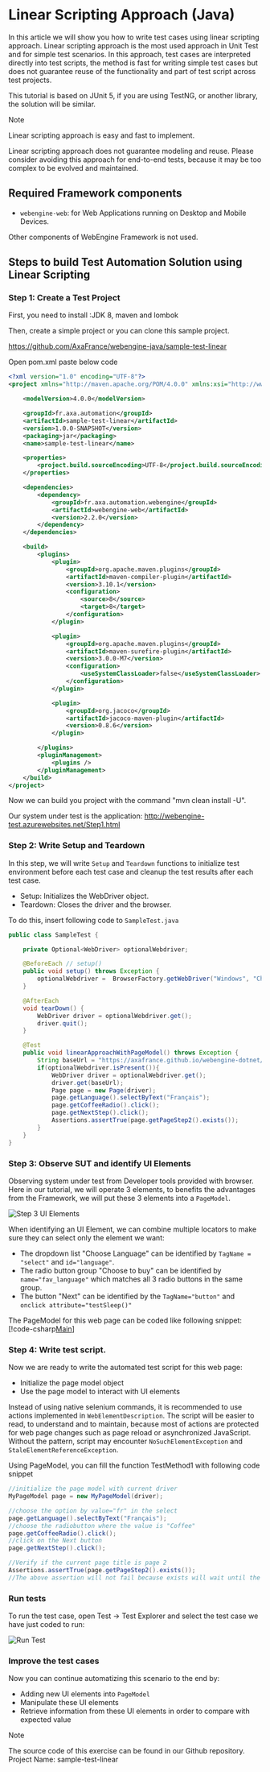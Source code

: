 # Linear Scripting Approach (Java)
In this article we will show you how to write test cases using linear scripting approach.
Linear scripting approach is the most used approach in Unit Test and for simple test scenarios.
In this approach, test cases are interpreted directly into test scripts, the method is fast for writing simple test cases but does not guarantee reuse of the functionality and part of test script across test projects.

This tutorial is based on JUnit 5, if you are using TestNG, or another library, the solution will be similar.

> [!NOTE]
> Linear scripting approach is easy and fast to implement.
>
> Linear scripting approach does not guarantee modeling and reuse. Please consider avoiding this approach for end-to-end tests, because it may be too complex to be evolved and maintained.

## Required Framework components
* `webengine-web`: for Web Applications running on Desktop and Mobile Devices.

Other components of WebEngine Framework is not used.

## Steps to build Test Automation Solution using Linear Scripting
### Step 1: Create a Test Project

First, you need to install :JDK 8, maven and lombok

Then, create a simple project or you can clone this sample project.

https://github.com/AxaFrance/webengine-java/sample-test-linear

Open pom.xml paste below code 

```xml
<?xml version="1.0" encoding="UTF-8"?>
<project xmlns="http://maven.apache.org/POM/4.0.0" xmlns:xsi="http://www.w3.org/2001/XMLSchema-instance" xsi:schemaLocation="http://maven.apache.org/POM/4.0.0 http://maven.apache.org/xsd/maven-4.0.0.xsd">

    <modelVersion>4.0.0</modelVersion>

    <groupId>fr.axa.automation</groupId>
    <artifactId>sample-test-linear</artifactId>
    <version>1.0.0-SNAPSHOT</version>
    <packaging>jar</packaging>
    <name>sample-test-linear</name>

    <properties>
        <project.build.sourceEncoding>UTF-8</project.build.sourceEncoding>
    </properties>

    <dependencies>
        <dependency>
            <groupId>fr.axa.automation.webengine</groupId>
            <artifactId>webengine-web</artifactId>
            <version>2.2.0</version>
        </dependency>
    </dependencies>

    <build>
        <plugins>
            <plugin>
                <groupId>org.apache.maven.plugins</groupId>
                <artifactId>maven-compiler-plugin</artifactId>
                <version>3.10.1</version>
                <configuration>
                    <source>8</source>
                    <target>8</target>
                </configuration>
            </plugin>

            <plugin>
                <groupId>org.apache.maven.plugins</groupId>
                <artifactId>maven-surefire-plugin</artifactId>
                <version>3.0.0-M7</version>
                <configuration>
                    <useSystemClassLoader>false</useSystemClassLoader>
                </configuration>
            </plugin>

            <plugin>
                <groupId>org.jacoco</groupId>
                <artifactId>jacoco-maven-plugin</artifactId>
                <version>0.8.6</version>
            </plugin>

        </plugins>
        <pluginManagement>
            <plugins />
        </pluginManagement>
    </build>
</project>
```
Now we can build you project with the command "mvn clean install -U". 

Our system under test is the application: http://webengine-test.azurewebsites.net/Step1.html

### Step 2: Write Setup and Teardown
In this step, we will write `Setup` and `Teardown` functions to initialize test environment before each test case and cleanup the test results after each test case.

* Setup: Initializes the WebDriver object.
* Teardown: Closes the driver and the browser.

To do this, insert following code to `SampleTest.java`
```java
public class SampleTest {

    private Optional<WebDriver> optionalWebdriver;

    @BeforeEach // setup()
    public void setup() throws Exception {
        optionalWebdriver =  BrowserFactory.getWebDriver("Windows", "Chrome", Arrays.asList("--remote-allow-origins=*"));
    }

    @AfterEach
    void tearDown() {
        WebDriver driver = optionalWebdriver.get();
        driver.quit();
    }

    @Test
    public void linearApproachWithPageModel() throws Exception {
        String baseUrl = "https://axafrance.github.io/webengine-dotnet/demo/Step1.html";
        if(optionalWebdriver.isPresent()){
            WebDriver driver = optionalWebdriver.get();
            driver.get(baseUrl);
            Page page = new Page(driver);
            page.getLanguage().selectByText("Français");
            page.getCoffeeRadio().click();
            page.getNextStep().click();
            Assertions.assertTrue(page.getPageStep2().exists());
        }
    }
}

```

### Step 3: Observe SUT and identify UI Elements

Observing system under test from Developer tools provided with browser. Here in our tutorial, we will operate 3 elements, to benefits the advantages from the Framework, we will put these 3 elements into a `PageModel`.

![Step 3 UI Elements](../images/ls-step3-uielements.png)

When identifying an UI Element, we can combine multiple locators to make sure they can select only the element we want:

* The dropdown list "Choose Language" can be identified by `TagName = "select"` and `id="language"`.
* The radio button group "Choose to buy" can be identified by `name="fav_language"` which matches all 3 radio buttons in the same group.
* The button "Next" can be identified by the `TagName="button"` and `onclick attribute="testSleep()"`

The PageModel for this web page can be coded like following snippet:
[!code-csharp[Main](../../Samples.LinearScripting/MyPageModel.cs "Page Model")]


### Step 4: Write test script.
Now we are ready to write the automated test script for this web page:
* Initialize the page model object
* Use the page model to interact with UI elements

Instead of using native selenium commands, it is recommended to use actions implemented in `WebElementDescription`. The script will be easier to read, to understand and to maintain, because
most of actions are protected for web page changes such as page reload or asynchronized JavaScript. Without the pattern, script may encounter `NoSuchElementException` and `StaleElementReferenceException`.

Using PageModel, you can fill the function TestMethod1 with following code snippet
```csharp
//initialize the page model with current driver
MyPageModel page = new MyPageModel(driver);

//choose the option by value="fr" in the select
page.getLanguage().selectByText("Français");
//choose the radiobutton where the value is "Coffee"
page.getCoffeeRadio().click();
//click on the Next button
page.getNextStep().click();

//Verify if the current page title is page 2 
Assertions.assertTrue(page.getPageStep2().exists());
//The above assertion will not fail because exists will wait until the second page has loaded within the timeout

```

### Run tests
To run the test case, open Test -> Test Explorer and select the test case we have just coded to run:

![Run Test](../images/java/linear/linear-result.png)


### Improve the test cases
Now you can continue automatizing this scenario to the end by:
* Adding new UI elements into `PageModel`
* Manipulate these UI elements
* Retrieve information from these UI elements in order to compare with expected value

> [!NOTE]
> The source code of this exercise can be found in our Github repository.
> Project Name: sample-test-linear

